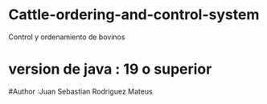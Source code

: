 # Cattle-ordering-and-control-system
Control y ordenamiento de bovinos
# version  de java : 19 o superior
#Author  :Juan Sebastian Rodriguez Mateus
